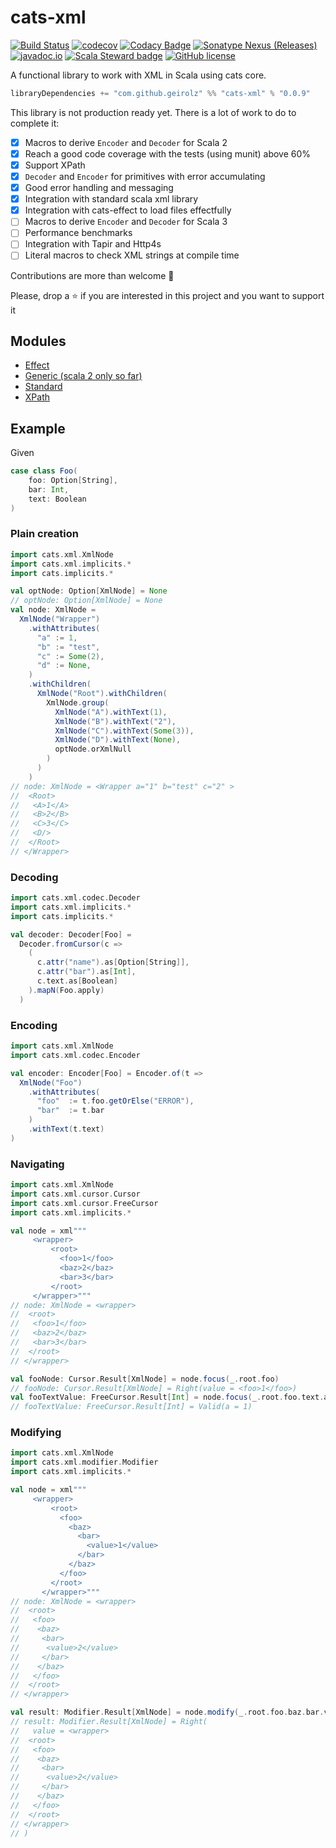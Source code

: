 # cats-xml

[![Build Status](https://github.com/geirolz/cats-xml/actions/workflows/cicd.yml/badge.svg)](https://github.com/geirolz/cats-xml/actions)
[![codecov](https://img.shields.io/codecov/c/github/geirolz/cats-xml)](https://codecov.io/gh/geirolz/cats-xml)
[![Codacy Badge](https://app.codacy.com/project/badge/Grade/3101ec45f0114ad0abde91181c8c238c)](https://www.codacy.com/gh/geirolz/cats-xml/dashboard?utm_source=github.com&amp;utm_medium=referral&amp;utm_content=geirolz/cats-xml&amp;utm_campaign=Badge_Grade)
[![Sonatype Nexus (Releases)](https://img.shields.io/nexus/r/com.github.geirolz/cats-xml-core_2.13?server=https%3A%2F%2Foss.sonatype.org)](https://mvnrepository.com/artifact/com.github.geirolz/cats-xml-core)
[![javadoc.io](https://javadoc.io/badge2/com.github.geirolz/cats-xml-core_2.13/javadoc.io.svg)](https://javadoc.io/doc/com.github.geirolz/cats-xml-core_2.13)
[![Scala Steward badge](https://img.shields.io/badge/Scala_Steward-helping-blue.svg?style=flat&logo=data:image/png;base64,iVBORw0KGgoAAAANSUhEUgAAAA4AAAAQCAMAAAARSr4IAAAAVFBMVEUAAACHjojlOy5NWlrKzcYRKjGFjIbp293YycuLa3pYY2LSqql4f3pCUFTgSjNodYRmcXUsPD/NTTbjRS+2jomhgnzNc223cGvZS0HaSD0XLjbaSjElhIr+AAAAAXRSTlMAQObYZgAAAHlJREFUCNdNyosOwyAIhWHAQS1Vt7a77/3fcxxdmv0xwmckutAR1nkm4ggbyEcg/wWmlGLDAA3oL50xi6fk5ffZ3E2E3QfZDCcCN2YtbEWZt+Drc6u6rlqv7Uk0LdKqqr5rk2UCRXOk0vmQKGfc94nOJyQjouF9H/wCc9gECEYfONoAAAAASUVORK5CYII=)](https://scala-steward.org)
[![GitHub license](https://img.shields.io/github/license/geirolz/cats-xml)](https://github.com/geirolz/cats-xml/blob/master/LICENSE)

A functional library to work with XML in Scala using cats core.

```sbt
libraryDependencies += "com.github.geirolz" %% "cats-xml" % "0.0.9"
```

This library is not production ready yet. There is a lot of work to do to complete it:
- [X] Macros to derive `Encoder` and `Decoder` for Scala 2
- [X] Reach a good code coverage with the tests (using munit) above 60%
- [X] Support XPath
- [X] `Decoder` and `Encoder` for primitives with error accumulating
- [X] Good error handling and messaging 
- [X] Integration with standard scala xml library
- [X] Integration with cats-effect to load files effectfully
- [ ] Macros to derive `Encoder` and `Decoder` for Scala 3
- [ ] Performance benchmarks
- [ ] Integration with Tapir and Http4s
- [ ] Literal macros to check XML strings at compile time

Contributions are more than welcome 💪

Please, drop a ⭐️ if you are interested in this project and you want to support it 

## Modules
- [Effect](docs/compiled/effect.md)
- [Generic (scala 2 only so far)](docs/compiled/generic.md)
- [Standard](docs/compiled/standard.md)
- [XPath](docs/compiled/xpath.md)

## Example
Given
```scala
case class Foo(
    foo: Option[String], 
    bar: Int, 
    text: Boolean
)
```

### Plain creation
```scala
import cats.xml.XmlNode
import cats.xml.implicits.*
import cats.implicits.*

val optNode: Option[XmlNode] = None
// optNode: Option[XmlNode] = None
val node: XmlNode = 
  XmlNode("Wrapper")
    .withAttributes(
      "a" := 1,
      "b" := "test",
      "c" := Some(2),
      "d" := None,
    )
    .withChildren(
      XmlNode("Root").withChildren(
        XmlNode.group(
          XmlNode("A").withText(1),
          XmlNode("B").withText("2"),
          XmlNode("C").withText(Some(3)),
          XmlNode("D").withText(None),
          optNode.orXmlNull
        )
      )
    )
// node: XmlNode = <Wrapper a="1" b="test" c="2" >
//  <Root>
//   <A>1</A>
//   <B>2</B>
//   <C>3</C>
//   <D/>
//  </Root>
// </Wrapper>
```

### Decoding
```scala
import cats.xml.codec.Decoder
import cats.xml.implicits.*
import cats.implicits.*

val decoder: Decoder[Foo] =
  Decoder.fromCursor(c =>
    (
      c.attr("name").as[Option[String]],
      c.attr("bar").as[Int],
      c.text.as[Boolean]
    ).mapN(Foo.apply)
  )
```

### Encoding
```scala
import cats.xml.XmlNode
import cats.xml.codec.Encoder

val encoder: Encoder[Foo] = Encoder.of(t =>
  XmlNode("Foo")
    .withAttributes(
      "foo"  := t.foo.getOrElse("ERROR"),
      "bar"  := t.bar
    )
    .withText(t.text)
)
```

### Navigating
```scala
import cats.xml.XmlNode
import cats.xml.cursor.Cursor
import cats.xml.cursor.FreeCursor
import cats.xml.implicits.*

val node = xml"""
     <wrapper>
         <root>
           <foo>1</foo>
           <baz>2</baz>
           <bar>3</bar>
         </root>
     </wrapper>"""
// node: XmlNode = <wrapper>
//  <root>
//   <foo>1</foo>
//   <baz>2</baz>
//   <bar>3</bar>
//  </root>
// </wrapper>

val fooNode: Cursor.Result[XmlNode] = node.focus(_.root.foo)
// fooNode: Cursor.Result[XmlNode] = Right(value = <foo>1</foo>)
val fooTextValue: FreeCursor.Result[Int] = node.focus(_.root.foo.text.as[Int])
// fooTextValue: FreeCursor.Result[Int] = Valid(a = 1)
```

### Modifying
```scala
import cats.xml.XmlNode
import cats.xml.modifier.Modifier
import cats.xml.implicits.*

val node = xml"""
     <wrapper>
         <root>
           <foo>
             <baz>
               <bar>
                 <value>1</value>
               </bar>
             </baz>
           </foo>
         </root>
       </wrapper>"""
// node: XmlNode = <wrapper>
//  <root>
//   <foo>
//    <baz>
//     <bar>
//      <value>2</value>
//     </bar>
//    </baz>
//   </foo>
//  </root>
// </wrapper>

val result: Modifier.Result[XmlNode] = node.modify(_.root.foo.baz.bar.value.modifyIfNode(_.withText(2)))
// result: Modifier.Result[XmlNode] = Right(
//   value = <wrapper>
//  <root>
//   <foo>
//    <baz>
//     <bar>
//      <value>2</value>
//     </bar>
//    </baz>
//   </foo>
//  </root>
// </wrapper>
// )
```
